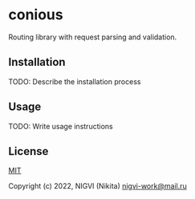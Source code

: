# conious

Routing library with request parsing and validation.

## Installation

TODO: Describe the installation process

## Usage

TODO: Write usage instructions

## License

[MIT](https://opensource.org/licenses/MIT)

Copyright (c) 2022, NIGVI (Nikita) nigvi-work@mail.ru